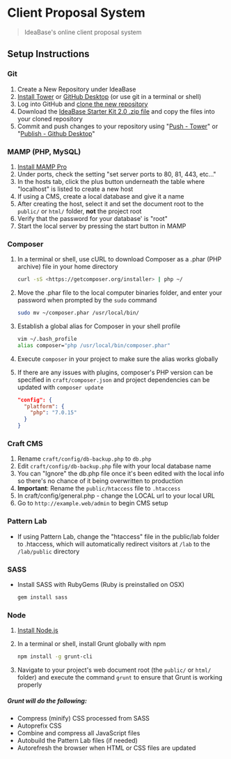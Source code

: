 # Client Proposal System

>  IdeaBase's online client proposal system

## Setup Instructions

### Git

1.  Create a New Repository under IdeaBase
2.  [Install Tower](https://www.git-tower.com/) or [GitHub Desktop](https://desktop.github.com/) (or use git in a terminal or shell)
3.  Log into GitHub and [clone the new repository](https://help.github.com/articles/cloning-a-repository/)
4.  Download the [IdeaBase Starter Kit 2.0 .zip file](https://github.com/ideabase/starter_kit2/archive/master.zip) and copy the files into your cloned repository
5.  Commit and push changes to your repository using "[Push - Tower](https://www.git-tower.com/help/mac/branches-and-tags/push)" or "[Publish - Github Desktop](https://services.github.com/on-demand/github-desktop/push-with-github-desktop)"

### MAMP (PHP, MySQL)

1.  [Install MAMP Pro](https://www.mamp.info/en/mamp-pro/)
2.  Under ports, check the setting "set server ports to 80, 81, 443, etc..."
3.  In the hosts tab, click the plus button underneath the table where "localhost" is listed to create a new host
4.  If using a CMS, create a local database and give it a name
5.  After creating the host, select it and set the document root to the `public/` or `html/` folder, **not** the project root
6.  Verify that the password for your database' is "root"
7.  Start the local server by pressing the start button in MAMP

### Composer

1.  In a terminal or shell, use cURL to download Composer as a .phar (PHP archive) file in your home directory

    ```sh
    curl -sS <https://getcomposer.org/installer> | php ~/
    ```

2.  Move the .phar file to the local computer binaries folder, and enter your password when prompted by the `sudo` command

    ```sh
    sudo mv ~/composer.phar /usr/local/bin/
    ```

3.  Establish a global alias for Composer in your shell profile

    ```sh
    vim ~/.bash_profile
    alias composer="php /usr/local/bin/composer.phar"
    ```

4.  Execute `composer` in your project to make sure the alias works globally

5.  If there are any issues with plugins, composer's PHP version can be specified in `craft/composer.json` and project dependencies can be updated with `composer update`

    ```json
    "config": {
      "platform": {
        "php": "7.0.15"
      }
    }
    ```

### Craft CMS

1.  Rename `craft/config/db-backup.php` to `db.php`
2.  Edit `craft/config/db-backup.php` file with your local database name
3.  You can "Ignore" the db.php file once it's been edited with the local info so there's no chance of it being overwritten to production
4.  **Important**: Rename the `public/htaccess` file to `.htaccess`
5.  In craft/config/general.php - change the LOCAL url to your local URL
6.  Go to `http://example.web/admin` to begin CMS setup

### Pattern Lab

-   If using Pattern Lab, change the "htaccess" file in the public/lab folder to .htaccess, which will automatically redirect visitors at `/lab` to the `/lab/public` directory

### SASS

-   Install SASS with RubyGems (Ruby is preinstalled on OSX)

    ```sh
    gem install sass
    ```

### Node

1.  [Install Node.js](https://nodejs.org/en/download/)
2.  In a terminal or shell, install Grunt globally with npm

    ```sh
    npm install -g grunt-cli
    ```

4.  Navigate to your project's web document root (the `public/` or `html/` folder) and execute the command `grunt` to ensure that Grunt is working properly

##### Grunt will do the following:

-   Compress (minify) CSS processed from SASS
-   Autoprefix CSS
-   Combine and compress all JavaScript files
-   Autobuild the Pattern Lab files (if needed)
-   Autorefresh the browser when HTML or CSS files are updated
